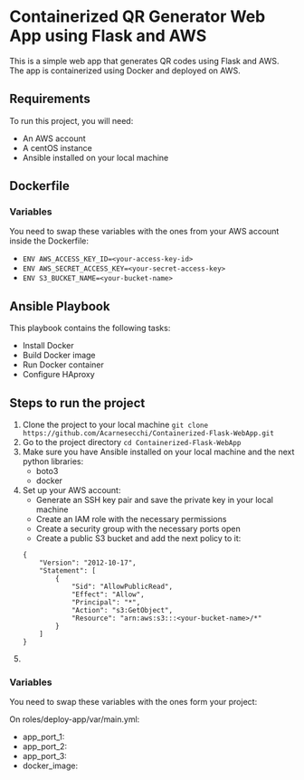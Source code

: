 # Containerized QR Generator Web App using Flask and AWS

This is a simple web app that generates QR codes using Flask and AWS. The app is containerized using Docker and deployed on AWS.

## Requirements

To run this project, you will need:
- An AWS account
- A centOS instance 
- Ansible installed on your local machine

## Dockerfile

### Variables
You need to swap these variables with the ones from your AWS account inside the Dockerfile:
- `ENV AWS_ACCESS_KEY_ID=<your-access-key-id>`
- `ENV AWS_SECRET_ACCESS_KEY=<your-secret-access-key>`
- `ENV S3_BUCKET_NAME=<your-bucket-name>`

## Ansible Playbook
This playbook contains the following tasks:
- Install Docker
- Build Docker image
- Run Docker container
- Configure HAproxy

## Steps to run the project

1. Clone the project to your local machine `git clone https://github.com/Acarnesecchi/Containerized-Flask-WebApp.git`
2. Go to the project directory `cd Containerized-Flask-WebApp`
3. Make sure you have Ansible installed on your local machine and the next python libraries:
   - boto3
   - docker
4. Set up your AWS account:
    - Generate an SSH key pair and save the private key in your local machine
    - Create an IAM role with the necessary permissions
    - Create a security group with the necessary ports open
    - Create a public S3 bucket and add the next policy to it:
    ```
    {
        "Version": "2012-10-17",
        "Statement": [
            {
                "Sid": "AllowPublicRead",
                "Effect": "Allow",
                "Principal": "*",
                "Action": "s3:GetObject",
                "Resource": "arn:aws:s3:::<your-bucket-name>/*"
            }
        ]
    }
    ```
5. 

### Variables
You need to swap these variables with the ones form your project:

On roles/deploy-app/var/main.yml:

- app_port_1: 
- app_port_2: 
- app_port_3: 
- docker_image: 



